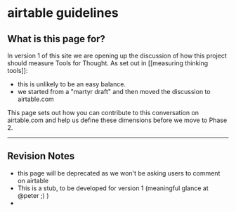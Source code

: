 # airtable guidelines

## What is this page for?

In version 1 of this site we are opening up the discussion of how this project should measure Tools for Thought. As set out in [[measuring thinking tools]]:
* this is unlikely to be an easy balance. 
* we started from a "martyr draft" and then moved the discussion to airtable.com

This page sets out how you can contribute to this conversation on airtable.com and help us define these dimensions before we move to Phase 2.

---

## Revision Notes

* this page will be deprecated as we won't be asking users to comment on airtable
* This is a stub, to be developed for version 1 (meaningful glance at @peter ;) )
* 
